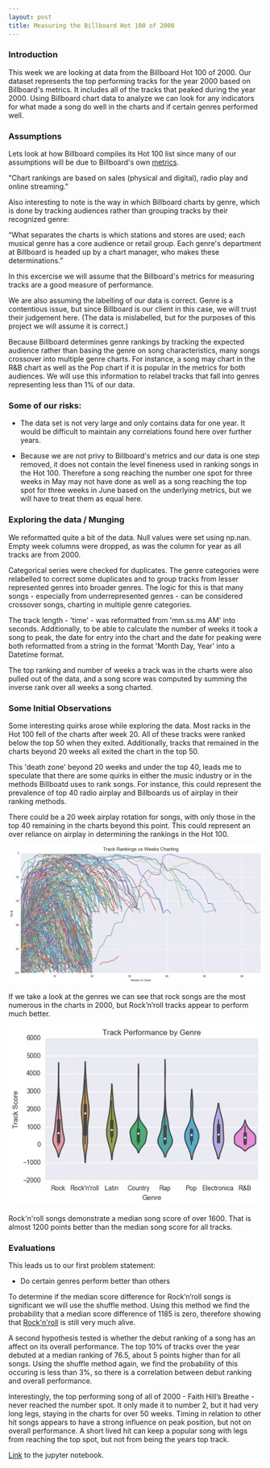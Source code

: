 ```yaml
---
layout: post
title: Measuring the Billboard Hot 100 of 2000
---
```


### Introduction

This week we are looking at data from the Billboard Hot 100 of 2000.
Our dataset represents the top performing tracks for the year 2000 based on Billboard's metrics. It includes all of the tracks that peaked during the year 2000. Using Billboard chart data to analyze we can look for any indicators for what made a song do well in the charts and if certain genres performed well.

### Assumptions

Lets look at how Billboard compiles its Hot 100 list since many of our assumptions will be due to Billboard's own <a href="https://en.wikipedia.org/wiki/Billboard_Hot_100#Year-end_charts">metrics</a>.

"Chart rankings are based on sales (physical and digital), radio play and online streaming."

Also interesting to note is the way in which Billboard charts by genre, which is done by tracking audiences rather than grouping tracks by their recognized genre: 

“What separates the charts is which stations and stores are used; each musical genre has a core audience or retail group. Each genre's department at Billboard is headed up by a chart manager, who makes these determinations.”

In this excercise we will assume that the Billboard's metrics for measuring tracks are a good measure of performance. 

We are also assuming the labelling of our data is correct. Genre is a contentious issue, but since Billboard is our client in this case, we will trust their judgement here. (The data is mislabelled, but for the purposes of this project we will assume it is correct.)

Because Billboard determines genre rankings by tracking the expected audience rather than basing the genre on song characteristics, many songs crossover into multiple genre charts. For instance, a song may chart in the R&B chart as well as the Pop chart if it is popular in the metrics for both audiences. We will use this information to relabel tracks that fall into genres representing less than 1% of our data.

### Some of our risks: 

- The data set is not very large and only contains data for one year. It would be difficult to maintain any correlations found here over further years. 

- Because we are not privy to Billboard's metrics and our data is one step  removed, it does not contain the level fineness used in ranking songs in the Hot 100. Therefore a song reaching the number one spot for three weeks in May may not have done as well as a song reaching the top spot for three weeks in June based on the underlying metrics, but we will have to treat them as equal here.

### Exploring the data / Munging

We reformatted quite a bit of the data. Null values were set using np.nan. Empty week columns were dropped, as was the column for year as all tracks are from 2000. 

Categorical series were checked for duplicates. The genre categories were relabelled to correct some duplicates and to group tracks from lesser represented genres into broader genres. The logic for this is that many songs - especially from underrepresented genres - can be considered crossover songs, charting in multiple genre categories. 

The track length - 'time' - was reformatted from 'mm.ss.ms AM' into seconds. Additionally, to be able to calculate the number of weeks it took a song to peak, the date for entry into the chart and the date for peaking were both reformatted from a string in the format 'Month Day, Year' into a Datetime format. 

The top ranking and number of weeks a track was in the charts were also pulled out of the data, and a song score was computed by summing the inverse rank over all weeks a song charted.

### Some Initial Observations

Some interesting quirks arose while exploring the data. Most racks in the Hot 100 fell of the charts after week 20. All of these tracks were ranked below the top 50 when they exited. Additionally, tracks that remained in the charts beyond 20 weeks all exited the chart in the top 50. 

This 'death zone' beyond 20 weeks and under the top 40, leads me to speculate that there are some quirks in either the music industry or in the methods Billboatd uses to rank songs. For instance, this could represent the prevalence of top 40 radio airplay and Billboards us of airplay in their ranking methods. 

There could be a 20 week airplay rotation for songs, with only those in the top 40 remaining in the charts beyond this point. This could represent an over reliance on airplay in determining the rankings in the Hot 100. 

![Track Rankings per Week](../images/Billboard100/rankperweek.png)

If we take a look at the genres we can see that rock songs are the most numerous in the charts in 2000, but Rock’n’roll tracks appear to perform much better.

![Track Rankings per Week](../images/Billboard100/genrescore.png)

 Rock'n'roll songs demonstrate a median song score of over 1600. That is almost 1200 points better than the median song score for all tracks. 

### Evaluations

This leads us to our first problem statement: 

- Do certain genres perform better than others

To determine if the median score difference for Rock’n’roll songs is significant we will use the shuffle method. Using this method we find the probability that a median score difference of 1185 is zero, therefore showing that <a href="https://youtu.be/M3T_xeoGES8?t=26">Rock'n'roll</a> is still very much alive.

A second hypothesis tested is whether the debut ranking of a song has an affect on its overall performance. The top 10% of tracks over the year debuted at a median ranking of 76.5, about 5 points higher than for all songs. Using the shuffle method again, we find the probability of this occuring is less than 3%, so there is a correlation between debut ranking and overall performance.

Interestingly, the top performing song of all of 2000 - Faith Hill’s Breathe - never reached the number spot. It only made it to number 2, but it had very long legs, staying in the charts for over 50 weeks. Timing in relation to other hit songs appears to have a strong influence on peak position, but not on overall performance. A short lived hit can keep a popular song with legs from reaching the top spot, but not from being the years top track. 

<a href="https://git.generalassemb.ly/anthonysull/project-2-billboard/blob/master/Billboard100.ipynb">Link</a> to the jupyter notebook. 


